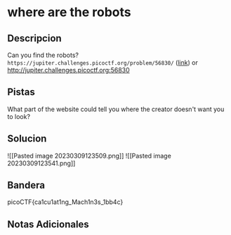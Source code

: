 # where are the robots

## Descripcion
Can you find the robots? `https://jupiter.challenges.picoctf.org/problem/56830/` ([link](https://jupiter.challenges.picoctf.org/problem/56830/)) or http://jupiter.challenges.picoctf.org:56830

## Pistas
What part of the website could tell you where the creator doesn't want you to look?

## Solucion 
![[Pasted image 20230309123509.png]]
![[Pasted image 20230309123541.png]]

## Bandera
picoCTF{ca1cu1at1ng_Mach1n3s_1bb4c}

## Notas Adicionales 

